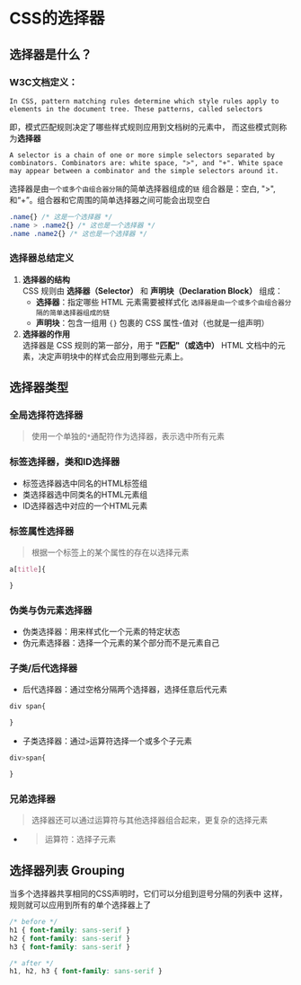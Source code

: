 # CSS的选择器

## 选择器是什么？

### W3C文档定义：
`In CSS, pattern matching rules determine which style rules apply to elements in the document tree. These patterns, called selectors`

即，模式匹配规则决定了哪些样式规则应用到文档树的元素中，
而这些模式则称为**选择器**

`A selector is a chain of one or more simple selectors separated by combinators. Combinators are: white space, ">", and "+". White space may appear between a combinator and the simple selectors around it.`

选择器是由`一个或多个由组合器分隔`的简单选择器组成的`链`
组合器是：空白, ">", 和“+”。组合器和它周围的简单选择器之间可能会出现空白
```css
.name{} /* 这是一个选择器 */
.name > .name2{} /* 这也是一个选择器 */ 
.name .name2{} /* 这也是一个选择器 */
```
### 选择器总结定义
1. **选择器的结构**  
    CSS 规则由 **选择器（Selector）** 和 **声明块（Declaration Block）** 组成：
    - **选择器**：指定哪些 HTML 元素需要被样式化
     `选择器是由一个或多个由组合器分隔的简单选择器组成的链`
    - **声明块**：包含一组用 `{}` 包裹的 CSS 属性-值对（也就是一组声明）
2. **选择器的作用**  
    选择器是 CSS 规则的第一部分，用于 **"匹配"（或选中）** HTML 文档中的元素，决定声明块中的样式会应用到哪些元素上。

## 选择器类型

### 全局选择符选择器

> 使用一个单独的`*`通配符作为选择器，表示选中所有元素

### 标签选择器，类和ID选择器

* 标签选择器选中同名的HTML标签组
* 类选择器选中同类名的HTML元素组
* ID选择器选中对应的一个HTML元素

### 标签属性选择器

> 根据一个标签上的某个属性的存在以选择元素

```css
a[title]{

}
```

### 伪类与伪元素选择器

* 伪类选择器：用来样式化一个元素的特定状态
* 伪元素选择器：选择一个元素的某个部分而不是元素自己

### 子类/后代选择器

* 后代选择器：通过空格分隔两个选择器，选择任意后代元素
```css
div span{

}
```

* 子类选择器：通过`>`运算符选择一个或多个子元素
```css
div>span{

}
```

### 兄弟选择器

> 选择器还可以通过运算符与其他选择器组合起来，更复杂的选择元素

* >运算符：选择子元素

## 选择器列表 Grouping

当多个选择器共享相同的CSS声明时，它们可以分组到逗号分隔的列表中
这样，规则就可以应用到所有的单个选择器上了

```css
/* before */
h1 { font-family: sans-serif }
h2 { font-family: sans-serif }
h3 { font-family: sans-serif }

/* after */
h1, h2, h3 { font-family: sans-serif }
```

